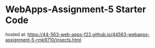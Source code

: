 # WebApps-Assignment-5 Starter Code
hosted at: https://44-563-web-apps-f22.github.io/44563-webapps-assignment-5-rmk9710/insects.html
